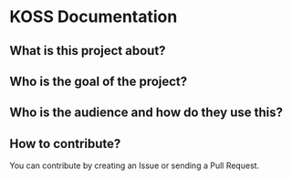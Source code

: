 # KOSS Documentation

## What is this project about?

## Who is the goal of the project?

## Who is the audience and how do they use this?

## How to contribute?

You can contribute by creating an Issue or sending a Pull Request.
